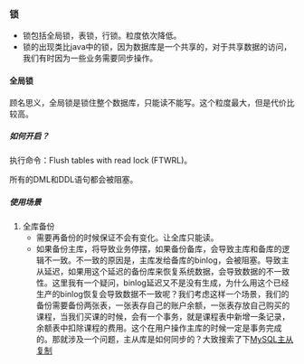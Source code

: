 ### 锁

- 锁包括全局锁，表锁，行锁。粒度依次降低。
- 锁的出现类比java中的锁，因为数据库是一个共享的，对于共享数据的访问，我们有时因为一些业务需要同步操作。



#### 全局锁

顾名思义，全局锁是锁住整个数据库，只能读不能写。这个粒度最大，但是代价比较高。

##### 如何开启？

执行命令：Flush tables with read lock (FTWRL)。

所有的DML和DDL语句都会被阻塞。



##### 使用场景

1. 全库备份
   - 需要再备份的时候保证不会有变化。让全库只能读。
   - 如果备份主库，将导致业务停摆，如果备份备库，会导致主库和备库的逻辑不一致。不一致的原因是，主库发给备库的binlog，会被阻塞。导致主从延迟，如果用这个延迟的备份库来恢复系统数据，会导致数据的不一致性。这里我有一个疑问，binlog延迟又不是没有生成，为什么用这个已经生产的binlog恢复会导致数据不一致呢？我们考虑这样一个场景，我们的备份需要备份两张表，一张表存自己的账户余额，一张表存放自己购买的课程，当我们买课的时候，会有一个事务，就是课程表中新增一条记录，余额表中扣除课程的费用。这个在用户操作主库的时候一定是事务完成的。那就涉及一个问题，主从库是如何同步的？大致搜索了下[MySQL主从复制](https://blog.csdn.net/seven71111/article/details/109213684)

